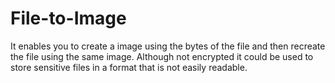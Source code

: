 # File-to-Image
It enables you to create a image using the bytes of the file and then recreate the file using the same image. Although not encrypted it could be used to store sensitive files in a format that is not easily readable.

